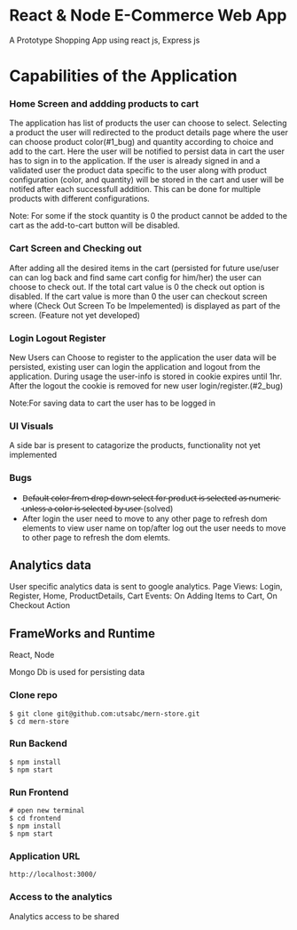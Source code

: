 # React & Node E-Commerce Web App
A Prototype Shopping App using react js, Express js

# Capabilities of the Application

### Home Screen and addding products to cart

The application has list of products the user can choose to select. Selecting a product the user will redirected to the product details page where the user can choose product color(#1_bug) and quantity according to choice and add to the cart. Here the user will be notified to persist data in cart the user has to sign in to the application. If the user is already signed in and a validated user the product data specific to the user along with product configuration (color, and quantity) will be stored in the cart and user will be notifed after each successfull addition. This can be done for multiple products with different configurations.

Note: For some if the stock quantity is 0 the product cannot be added to the cart as the add-to-cart button will be disabled.

### Cart Screen and Checking out

After adding all the desired items in the cart (persisted for future use/user can can log back and find same cart config for him/her) the user can choose to check out. If the total cart value is 0 the check out option is disabled. If the cart value is more than 0 the user can checkout screen where (Check Out Screen To be Impelemented) is displayed as part of the screen. (Feature not yet developed)

### Login Logout Register

New Users can Choose to register to the application the user data will be persisted, existing user can login the application and logout from the application. During usage the user-info is stored in cookie expires until 1hr. After the logout the cookie is removed for new user login/register.(#2_bug)

Note:For saving data to cart the user has to be logged in

### UI Visuals
A side bar is present to catagorize the products, functionality not yet implemented

### Bugs
- D̵e̵f̵a̵u̵l̵t̵ ̵c̵o̵l̵o̵r̵ ̵f̵r̵o̵m̵ ̵d̵r̵o̵p̵ ̵d̵o̵w̵n̵ ̵s̵e̵l̵e̵c̵t̵ ̵f̵o̵r̵ ̵p̵r̵o̵d̵u̵c̵t̵ ̵i̵s̵ ̵s̵e̵l̵e̵c̵t̵e̵d̵ ̵a̵s̵ ̵n̵u̵m̵e̵r̵i̵c̵ ̵u̵n̵l̵e̵s̵s̵ ̵a̵ ̵c̵o̵l̵o̵r̵ ̵i̵s̵ ̵s̵e̵l̵e̵c̵t̵e̵d̵ ̵b̵y̵ ̵u̵s̵e̵r̵  (solved)
- After login the user need to move to any other page to refresh dom elements to view user name on top/after log out the user needs to move to other page to refresh the dom elemts.


## Analytics data 

User specific analytics data is sent to google analytics. 
Page Views: Login,
            Register,
            Home,
            ProductDetails,
            Cart
     Events: On Adding Items to Cart,
              On Checkout Action

## FrameWorks and Runtime
React, Node

Mongo Db is used for persisting data

 
### Clone repo

```
$ git clone git@github.com:utsabc/mern-store.git
$ cd mern-store
```
 
###  Run Backend

```
$ npm install
$ npm start
```

### Run Frontend

```
# open new terminal
$ cd frontend
$ npm install
$ npm start
```
### Application URL
```
http://localhost:3000/

```
### Access to the analytics 

Analytics access to be shared
